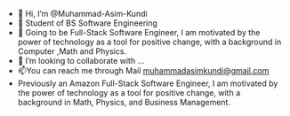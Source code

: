 - 👋 Hi, I’m @Muhammad-Asim-Kundi
- 👀 Student of BS Software Engineering
- 🌱 Going to be Full-Stack Software Engineer, I am motivated by the power of technology as a tool for positive change, with a background in Computer ,Math and Physics.
- 💞️ I’m looking to collaborate with ...
- 📫You can reach me through Mail muhammadasimkundi@gmail.com
- Previously an Amazon Full-Stack Software Engineer, I am motivated by the power of technology as a tool for positive change, with a background in Math, Physics, and Business Management.
<!---
Muhammad-Asim-Kundi/Muhammad-Asim-Kundi is a ✨ special ✨ repository because its `README.md` (this file) appears on your GitHub profile.
You can click the Preview link to take a look at your changes.
--->
